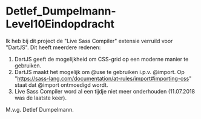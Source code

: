 # Detlef_Dumpelmann-Level10Eindopdracht

Ik heb bij dit project de "Live Sass Compiler" extensie verruild voor "DartJS".
Dit heeft meerdere redenen: 

1. DartJS geeft de mogelijkheid om CSS-grid op een moderne manier te gebruiken.
2. DartJS maakt het mogelijk om @use te gebruiken i.p.v. @import. Op "https://sass-lang.com/documentation/at-rules/import#importing-css" staat dat @import ontmoedigd wordt.
3. Live Sass Compiler word al een tijdje niet meer onderhouden (11.07.2018 was de laatste keer).

M.v.g. Detlef Dumpelmann.
